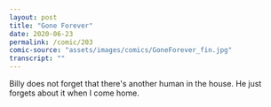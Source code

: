 ```yaml
---
layout: post
title: "Gone Forever"
date: 2020-06-23
permalink: /comic/203
comic-source: "assets/images/comics/GoneForever_fin.jpg"
transcript: ""
---
```


Billy does not forget that there's another human in the house. He just forgets about it when I come home.
